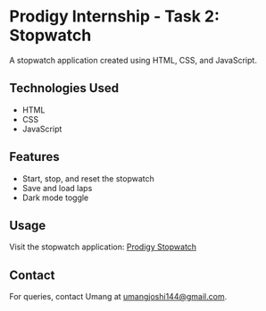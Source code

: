 # Prodigy Internship - Task 2: Stopwatch

A stopwatch application created using HTML, CSS, and JavaScript.

## Technologies Used
- HTML
- CSS
- JavaScript

## Features
- Start, stop, and reset the stopwatch
- Save and load laps
- Dark mode toggle

## Usage
Visit the stopwatch application: [Prodigy Stopwatch](https://umang-exe.github.io/PRODIGY_WD_02/)

## Contact
For queries, contact Umang at umangjoshi144@gmail.com.
